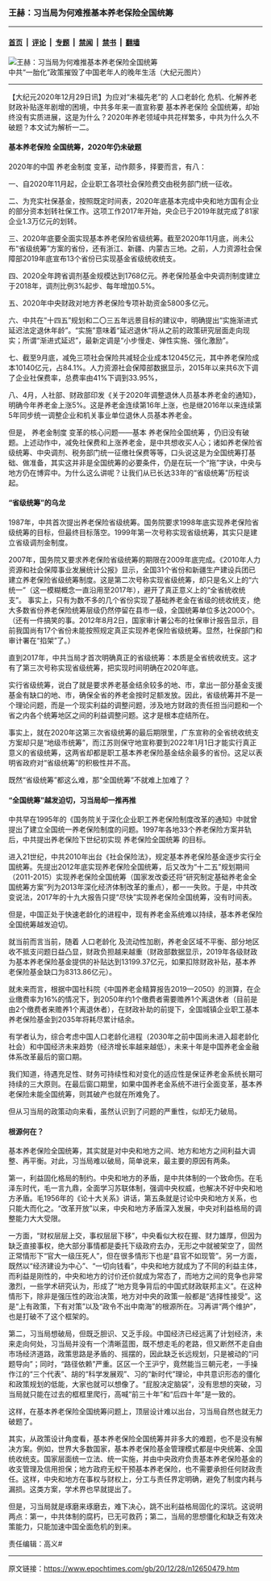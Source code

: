 ### 王赫：习当局为何难推基本养老保险全国统筹

---

#### [首页](../../../..?n12650479) &nbsp;|&nbsp; [评论](../../../../../epoch-comment?n12650479) &nbsp;|&nbsp; [专题](../../../../../epoch-special?n12650479) &nbsp;|&nbsp; [禁闻](../../../../../epoch-news?n12650479) &nbsp;|&nbsp; [禁书](../../../../../books?n12650479) &nbsp;|&nbsp; [翻墙](https://github.com/gfw-breaker/nogfw/blob/master/README.md?n12650479)


<div><img alt="王赫：习当局为何难推基本养老保险全国统筹" class="attachment-djy_600_400 size-djy_600_400 wp-post-image" src="https://i.epochtimes.com/assets/uploads/2020/12/yanglao-800x533-600x400.jpg"/>
<div class="caption">
 中共“一胎化”政策摧毁了中国老年人的晚年生活（大纪元图片）
</div></div><hr/><div class="post_content" id="artbody" itemprop="articleBody">
 <!-- article content begin -->
 <p>
  【大纪元2020年12月29日讯】为应对“未福先老”的
  <ok href="https://www.epochtimes.com/gb/tag/%E4%BA%BA%E5%8F%A3%E8%80%81%E9%BE%84%E5%8C%96.html">
   人口老龄化
  </ok>
  危机、化解养老财政补贴逐年剧增的困境，中共多年来一直宣称要
  <ok href="https://www.epochtimes.com/gb/tag/%E5%9F%BA%E6%9C%AC%E5%85%BB%E8%80%81%E4%BF%9D%E9%99%A9.html">
   基本养老保险
  </ok>
  全国统筹，却始终没有实质进展，这是为什么？2020年养老领域中共花样繁多，中共为什么久不破题？本文试为解析一二。
 </p>
 <h4>
  <ok href="https://www.epochtimes.com/gb/tag/%E5%9F%BA%E6%9C%AC%E5%85%BB%E8%80%81%E4%BF%9D%E9%99%A9.html">
   基本养老保险
  </ok>
  全国统筹，2020年仍未破题
 </h4>
 <p>
  2020年的中国
  <ok href="https://www.epochtimes.com/gb/tag/%E5%85%BB%E8%80%81%E9%87%91%E5%88%B6%E5%BA%A6.html">
   养老金制度
  </ok>
  变革，动作颇多，择要而言，有八：
 </p>
 <p>
  一、自2020年11月起，企业职工各项社会保险费交由税务部门统一征收。
 </p>
 <p>
  二、为充实社保基金，按照既定时间表，2020年底基本完成中央和地方国有企业的部分资本划转社保工作。这项工作2017年开始，央企已于2019年就完成了81家企业1.3万亿元的划转。
 </p>
 <p>
  三、2020年底要全面实现基本养老保险省级统筹。截至2020年11月底，尚未公布“省级统筹”方案的省份，还有浙江、新疆、内蒙古三地。之前，人力资源社会保障部2019年底宣布13个省份已实现基金省级统收统支。
 </p>
 <p>
  四、2020全年跨省调剂基金规模达到1768亿元。养老保险基金中央调剂制度建立于2018年，调剂比例3%起步、每年增加0.5%。
 </p>
 <p>
  五、2020年中央财政对地方养老保险专项补助资金5800多亿元。
 </p>
 <p>
  六、中共在“十四五”规划和二〇三五年远景目标的建议中，明确提出“实施渐进式延迟法定退休年龄”。“实施”意味着“延迟退休”将从之前的政策研究层面走向现实；所谓“渐进式延迟”，最新定调是“小步慢走、弹性实施、强化激励”。
 </p>
 <p>
  七、截至9月底，减免三项社会保险共减轻企业成本12045亿元，其中养老保险成本10140亿元，占84.1%。人力资源社会保障部数据显示，2015年以来共6次下调了企业社保费率，总费率由41%下调到33.95%，
 </p>
 <p>
  八、4月，人社部、财政部印发《关于2020年调整退休人员基本养老金的通知》，明确今年养老金上涨5%。这是养老金连续第16年上涨，也是继2016年以来连续第5年同步统一调整企业和机关事业单位退休人员基本养老金。
 </p>
 <p>
  但是，
  <ok href="https://www.epochtimes.com/gb/tag/%E5%85%BB%E8%80%81%E9%87%91%E5%88%B6%E5%BA%A6.html">
   养老金制度
  </ok>
  变革的核心问题——基本
  <ok href="https://www.epochtimes.com/gb/tag/%E5%85%BB%E8%80%81%E4%BF%9D%E9%99%A9%E5%85%A8%E5%9B%BD%E7%BB%9F%E7%AD%B9.html">
   养老保险全国统筹
  </ok>
  ，仍旧没有破题。上述动作中，减免社保费和上涨养老金，是中共想收买人心；诸如养老保险省级统筹、中央调剂、税务部门统一征缴社保费等等，口头说这是为全国统筹打基础、做准备，其实这并非是全国统筹的必要条件，仍是在玩一个“拖”字诀，中央与地方仍在博弈中。为什么这么讲呢？让我们从已长达33年的“省级统筹”历程谈起。
 </p>
 <h4>
  “省级统筹”的乌龙
 </h4>
 <p>
  1987年，中共首次提出养老保险省级统筹。国务院要求1998年底实现养老保险省级统筹的目标，但最终目标落空。1999年第一次号称实现省级统筹，其实只是建立省级调剂金制度。
 </p>
 <p>
  2007年，国务院又要求养老保险省级统筹的期限在2009年底完成。《2010年人力资源和社会保障事业发展统计公报》显示，全国31个省份和新疆生产建设兵团已建立养老保险省级统筹制度。这是第二次号称实现省级统筹，却只是名义上的“六统一”（这一模糊概念一直沿用至2017年），避开了真正意义上的“全省统收统支”。 事实上，只有为数不多的几个省份实现了基础养老金在省级的统收统支，绝大多数省份养老保险统筹层级仍然停留在县市一级，全国统筹单位多达2000个。（还有一件搞笑的事。2012年8月2日，国家审计署公布的社保审计报告显示，目前我国尚有17个省份未能按照规定真正实现养老保险省级统筹。显然，社保部门和审计署在“掐架”了。）
 </p>
 <p>
  直到2017年，中共当局才首次明确真正的省级统筹：本质是全省统收统支。这才有了第三次号称实现省级统筹，把实现时间明确在2020年底。
 </p>
 <p>
  实行省级统筹，说白了就是要求养老基金结余较多的地、市，拿出一部分基金支援基金有缺口的地、市，确保全省的养老金按时足额发放。因此，省级统筹并不是一个理论问题，而是一个现实利益的调整问题，涉及地方财政的责任担当问题和一个省之内各个统筹地区之间的利益调整问题。这才是根本症结所在。
 </p>
 <p>
  事实上，就在2020年这第三次省级统筹的最后期限里，广东宣称的全省统收统支方案却只是“地级市统筹”，而江苏则保守地宣称要到2022年1月1日才能实行真正意义的省级统筹，这两省却都是职工基本养老保险基金结余最多的省份。这足以表明省政府对“省级统筹”的积极性并不高。
 </p>
 <p>
  既然“省级统筹”都这么难，那“全国统筹”不就难上加难了？
 </p>
 <h4>
  “全国统筹”越发迫切，习当局却一推再推
 </h4>
 <p>
  中共早在1995年的《国务院关于深化企业职工养老保险制度改革的通知》中就曾提出了建立全国统一养老保险制度的问题。1997年各地33个养老保险方案并轨后，中共提出养老保险下世纪初实现
  <ok href="https://www.epochtimes.com/gb/tag/%E5%85%BB%E8%80%81%E4%BF%9D%E9%99%A9%E5%85%A8%E5%9B%BD%E7%BB%9F%E7%AD%B9.html">
   养老保险全国统筹
  </ok>
  的目标。
 </p>
 <p>
  进入21世纪，中共2010年出台《社会保险法》，规定基本养老保险基金逐步实行全国统筹。先提出2012年底实现养老保险全国统筹，后又改为“十二五”规划期间（2011-2015）实现养老保险全国统筹（国家发改委还将“研究制定基础养老金全国统筹方案”列为2013年深化经济体制改革的重点），都一一失败。于是，中共改变说法，2017年的十九大报告只提“尽快”实现养老保险全国统筹，没有时间表。
 </p>
 <p>
  但是，中国正处于快速老龄化的进程中，现有养老金系统难以持续，基本养老保险全国统筹越发迫切。
 </p>
 <p>
  就当前而言当前，随着
  <ok href="https://www.epochtimes.com/gb/tag/%E4%BA%BA%E5%8F%A3%E8%80%81%E9%BE%84%E5%8C%96.html">
   人口老龄化
  </ok>
  及流动性加剧，养老金区域不平衡、部分地区收不抵支问题日益凸显，财政负担越来越重（财政部数据显示，2019年各级财政为基本养老保险基金提供的补贴达到13199.37亿元，如果扣除财政补贴，基本养老保险基金缺口为8313.86亿元）。
 </p>
 <p>
  就未来而言，根据中国社科院《中国养老金精算报告2019—2050》的测算，在企业缴费率为16%的情况下，到2050年约1个缴费者需要赡养1个离退休者（目前是由2个缴费者来赡养1个离退休者），在财政补助的前提下，全国城镇企业职工基本养老保险基金到2035年将耗尽累计结余。
 </p>
 <p>
  有学者认为，综合考虑中国人口老龄化进程（2030年之前中国尚未进入超老龄化社会）和中国经济未来趋势（经济增长率越来越低），未来十年是中国养老金金融体系改革最后的窗口期。
 </p>
 <p>
  我们知道，待遇充足性、财务可持续性和对变化的适应性是保证养老金系统长期可持续的三大原则。在最后窗口期里，如果中国养老金系统不进行全面变革，基本养老保险未能全国统筹，则其破产也就在所难免了。
 </p>
 <p>
  但从习当局的政策动向来看，虽然认识到了问题的严重性，似却无力破局。
 </p>
 <h4>
  根源何在？
 </h4>
 <p>
  基本养老保险全国统筹，其实就是对中央和地方之间、地方和地方之间利益大调整、再平衡。对此，习当局难以破局，简单说来，最主要的原因有两条。
 </p>
 <p>
  第一，利益固化格局的制约。中央和地方的矛盾，是中共体制的一个致命伤。在毛泽东时代，毛一言九鼎，全面学习苏联体制，强调中央权威，也解决不好中央和地方矛盾。毛1956年的《论十大关系》讲话，第五条就是讨论中央和地方关系，也只能大而化之。“改革开放”以来，中央和地方矛盾深入发展，中央对利益格局的调整能力大大受限。
 </p>
 <p>
  一方面，“财权层层上交，事权层层下移”，中央看似大权在握、财力雄厚，但因为缺乏直接事权，绝大部分事情都是委托下级政府去办，无形之中就被架空了，固然正常情形下“官大一级压死人”，但在很多情形下也是“县官不如现管”。另一方面，既然以“经济建设为中心”、“一切向钱看”，中央和地方就成为了不同的利益主体，而利益是刚性的，中央和地方的讨价还价就成为常态了，而地方之间的竞争也非常激烈，一些学术研究认为，形成了“地方竞争背后的中国式财政联邦主义”。在这种情形下，除非是强压性的政治决策，地方对中央的政策一般都是“选择性接受”。这是“上有政策，下有对策”以及“政令不出中南海”的根源所在。习再讲“两个维护”，也是打破不了这个框架的。
 </p>
 <p>
  第二，习当局想破局，但既乏胆识、又乏手段。中国经济已经远离了计划经济，未来走向何处，习当局并没有一个清晰蓝图，既不想走毛的老路，但又断然不走自由市场经济道路，政策思路是矛盾的、摇摆的，因此缺乏长远规划，只是被动的“问题导向”；同时，“路径依赖”严重。区区一个王沪宁，竟然能当三朝元老，一手操作江的“三个代表”、胡的“科学发展观”、习的“新时代”理论，中共意识形态的僵化和政策规划的低能，大家也就可以想像了。“屁股决定脑袋”，没有思想的突破，习当局就只能在过去的框框里爬行，高喊“前三十年”和“后四十年”是一致的。
 </p>
 <p>
  这样，在基本养老保险全国统筹问题上，顶层设计难以出台，习当局自然也就无力破题了。
 </p>
 <p>
  其实，从政策设计角度看，基本养老保险全国统筹并非多大的难题，也不是没有解决方案。例如，世界大多数国家，基本养老保险基金管理模式都是中央统筹、全国统收统支。国家层面统一立法、统一实施，并由中央政府负责基本养老保险基金的收支管理及信用担保；地方政府无权干预基本养老保险，也不需要承担任何财政责任。这样，中央和地方在事权与财权上，分工与责任界定明确，避免了制度内耗与漏损。这类方案，学术界也早就提出了。
 </p>
 <p>
  但是，习当局就是琢磨来琢磨去，难下决心，跳不出利益格局固化的深坑。这说明两点：第一，中共体制的腐朽，已无可救药；第二，当局的思想僵化和缺乏有效决策能力，只能加速中国全面危机的到来。
 </p>
 <p>
  责任编辑：高义#
 </p>
 <!-- article content end -->
 <div id="below_article_ad">
 </div>
</div>


---

原文链接：https://www.epochtimes.com/gb/20/12/28/n12650479.htm